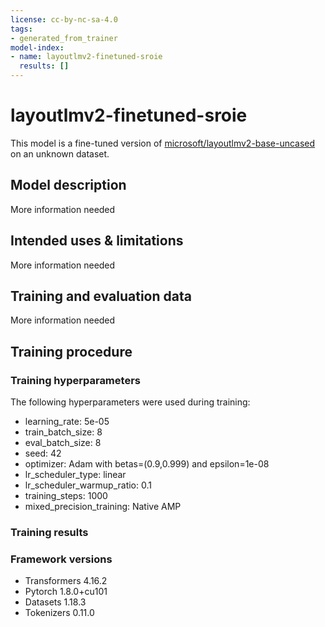 ```yaml
---
license: cc-by-nc-sa-4.0
tags:
- generated_from_trainer
model-index:
- name: layoutlmv2-finetuned-sroie
  results: []
---
```


<!-- This model card has been generated automatically according to the information the Trainer had access to. You
should probably proofread and complete it, then remove this comment. -->

# layoutlmv2-finetuned-sroie

This model is a fine-tuned version of [microsoft/layoutlmv2-base-uncased](https://huggingface.co/microsoft/layoutlmv2-base-uncased) on an unknown dataset.

## Model description

More information needed

## Intended uses & limitations

More information needed

## Training and evaluation data

More information needed

## Training procedure

### Training hyperparameters

The following hyperparameters were used during training:
- learning_rate: 5e-05
- train_batch_size: 8
- eval_batch_size: 8
- seed: 42
- optimizer: Adam with betas=(0.9,0.999) and epsilon=1e-08
- lr_scheduler_type: linear
- lr_scheduler_warmup_ratio: 0.1
- training_steps: 1000
- mixed_precision_training: Native AMP

### Training results



### Framework versions

- Transformers 4.16.2
- Pytorch 1.8.0+cu101
- Datasets 1.18.3
- Tokenizers 0.11.0
